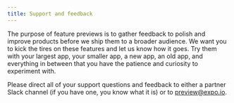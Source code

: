 ```yaml
---
title: Support and feedback
---
```


The purpose of feature previews is to gather feedback to polish and improve products before we ship them to a broader audience. We want you to kick the tires on these features and let us know how it goes. Try them with your largest app, your smaller app, a new app, an old app, and everything in between that you have the patience and curiosity to experiment with.

Please direct all of your support questions and feedback to either a partner Slack channel (if you have one, you know what it is) or to [preview@expo.io](mailto:preview@expo.io).